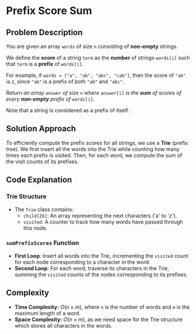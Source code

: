 # Prefix Score Sum

## Problem Description

You are given an array `words` of size `n` consisting of **non-empty** strings.

We define the **score** of a string `term` as the **number** of strings `words[i]` such that `term` is a **prefix** of `words[i]`.

For example, if `words = ["a", "ab", "abc", "cab"]`, then the score of `"ab"` is `2`, since `"ab"` is a prefix of both `"ab"` and `"abc"`.

Return *an array* `answer` *of size* `n` *where* `answer[i]` *is the **sum** of scores of every **non-empty** prefix of* `words[i]`.

Note that a string is considered as a prefix of itself.



## Solution Approach

To efficiently compute the prefix scores for all strings, we use a **Trie** (prefix tree). We first insert all the words into the Trie while counting how many times each prefix is visited. Then, for each word, we compute the sum of the visit counts of its prefixes.

## Code Explanation

### Trie Structure

- The `Trie` class contains:
  - `child[26]`: An array representing the next characters ('a' to 'z').
  - `visited`: A counter to track how many words have passed through this node.

### `sumPrefixScores` Function

- **First Loop**: Insert all words into the Trie, incrementing the `visited` count for each node corresponding to a character in the word.
- **Second Loop**: For each word, traverse its characters in the Trie, summing the `visited` counts of the nodes corresponding to its prefixes.

## Complexity

- **Time Complexity:** $O(n \times m)$, where `n` is the number of words and `m` is the maximum length of a word.
- **Space Complexity:** $O(n \times m)$, as we need space for the Trie structure which stores all characters in the words.
